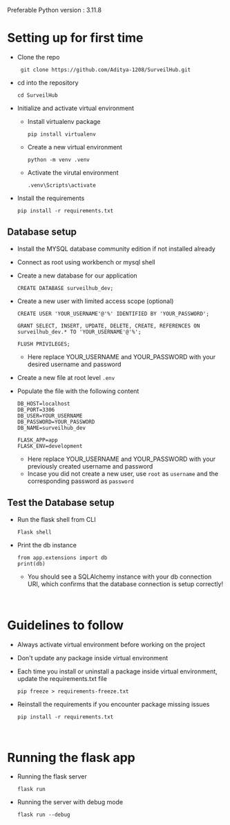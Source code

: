 Preferable Python version : 3.11.8

# Setting up for first time
- Clone the repo

    ` git clone https://github.com/Aditya-1208/SurveilHub.git`

- cd into the repository

    `cd SurveilHub`

- Initialize and activate virtual environment

    - Install virtualenv package

      `pip install virtualenv`

    - Create a new virtual environment

      `python -m venv .venv`

    - Activate the virutal environment

      `.venv\Scripts\activate`

-  Install the requirements

    `pip install -r requirements.txt`

## Database setup
- Install the MYSQL database community edition if not installed already

- Connect as root using workbench or mysql shell

- Create a new database for our application

    `CREATE DATABASE surveilhub_dev;`

- Create a new user with limited access scope (optional)

    ```
    CREATE USER 'YOUR_USERNAME'@'%' IDENTIFIED BY 'YOUR_PASSWORD';

    GRANT SELECT, INSERT, UPDATE, DELETE, CREATE, REFERENCES ON surveilhub_dev.* TO 'YOUR_USERNAME'@'%';

    FLUSH PRIVILEGES;
    ```
    - Here replace YOUR_USERNAME and YOUR_PASSWORD with your desired username and password


- Create a new file at root level `.env`

- Populate the file with the following content

    ```
    DB_HOST=localhost
    DB_PORT=3306
    DB_USER=YOUR_USERNAME
    DB_PASSWORD=YOUR_PASSWORD
    DB_NAME=surveilhub_dev

    FLASK_APP=app
    FLASK_ENV=development
    ```

    - Here replace YOUR_USERNAME and YOUR_PASSWORD with your previously created username and password
    - Incase you did not create a new user, use `root` as `username` and the corresponding password as `password`

## Test the Database setup

- Run the flask shell from CLI

    `Flask shell`

- Print the db instance

    ```
    from app.extensions import db
    print(db)
    ```

    - You should see a SQLAlchemy instance with your db connection URI, which confirms that the database connection is setup correctly!

<br/>

# Guidelines to follow
-  Always activate virtual environment before working on the project

- Don't update any package inside virtual environment

- Each time you install or uninstall a package inside virtual environment, update the requirements.txt file

    `pip freeze > requirements-freeze.txt`

- Reinstall the requirements if you encounter package missing issues

    `pip install -r requirements.txt`

<br/>

# Running the flask app

- Running the flask server

    `flask run`

- Running the server with debug mode

    `flask run --debug`
